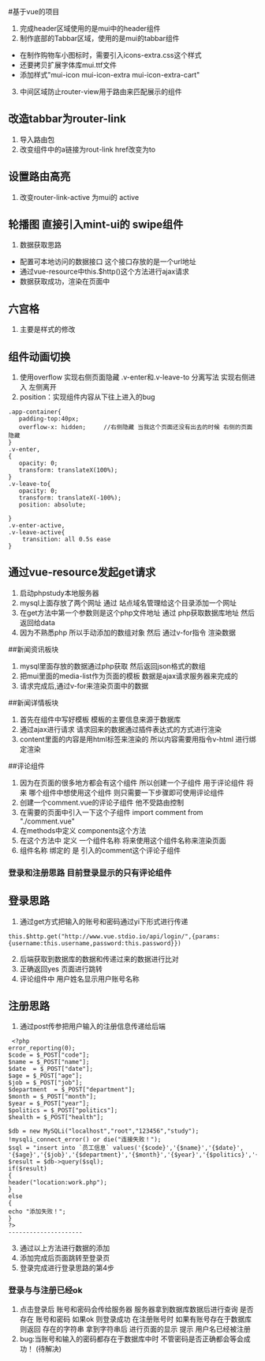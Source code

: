 #基于vue的项目              

1. 完成header区域使用的是mui中的header组件
2. 制作底部的Tabbar区域，使用的是mui的tabbar组件
 + 在制作购物车小图标时，需要引入icons-extra.css这个样式
 + 还要拷贝扩展字体库mui.ttf文件
 + 添加样式"mui-icon mui-icon-extra mui-icon-extra-cart"
3. 中间区域防止router-view用于路由来匹配展示的组件

## 改造tabbar为router-link
1. 导入路由包
2. 改变组件中的a链接为rout-link href改变为to  

## 设置路由高亮
1. 改变router-link-active 为mui的 active

## 轮播图 直接引入mint-ui的 swipe组件 
1. 数据获取思路
  + 配置可本地访问的数据接口 这个接口存放的是一个url地址
  + 通过vue-resource中this.$http()这个方法进行ajax请求
  + 数据获取成功，渲染在页面中
## 六宫格
1. 主要是样式的修改

## 组件动画切换 
1. 使用overflow 实现右侧页面隐藏 .v-enter和.v-leave-to 分离写法 实现右侧进入 左侧离开 
2. position：实现组件内容从下往上进入的bug
 ```
 .app-container{
	padding-top:40px;     
	overflow-x: hidden;     //右侧隐藏 当我这个页面还没有出去的时候 右侧的页面隐藏
}
.v-enter,         
{     
	opacity: 0;
	transform: translateX(100%);
}
.v-leave-to{
	opacity: 0;
	transform: translateX(-100%);
	position: absolute;
    
}
.v-enter-active,   
.v-leave-active{
     transition: all 0.5s ease
}
```
## 通过vue-resource发起get请求 
1. 启动phpstudy本地服务器
2. mysql上面存放了两个网址 通过 站点域名管理给这个目录添加一个网址
3. 在get方法中第一个参数则是这个php文件地址 通过 php获取数据库地址 然后返回给data
4. 因为不熟悉php 所以手动添加的数组对象 然后 通过v-for指令 渲染数据  

##新闻资讯板块
1. mysql里面存放的数据通过php获取 然后返回json格式的数组
2. 把mui里面的media-list作为页面的模板 数据是ajax请求服务器来完成的
3. 请求完成后,通过v-for来渲染页面中的数据

##新闻详情板块
1. 首先在组件中写好模板 模板的主要信息来源于数据库
2. 通过ajax进行请求 请求回来的数据通过插件表达式的方式进行渲染
3. content里面的内容是用html标签来渲染的 所以内容需要用指令v-html 进行绑定渲染  

##评论组件
1. 因为在页面的很多地方都会有这个组件 所以创建一个子组件 用于评论组件 将来 哪个组件中想使用这个组件 则只需要一下步骤即可使用评论组件
2. 创建一个comment.vue的评论子组件 他不受路由控制
3. 在需要的页面中引入一下这个子组件 import comment from "./comment.vue" 
4. 在methods中定义 components这个方法
5. 在这个方法中 定义 一个组件名称 将来使用这个组件名称来渲染页面 
6. 组件名称 绑定的 是 引入的comment这个评论子组件 

### 登录和注册思路 目前登录显示的只有评论组件
## 登录思路
1. 通过get方式把输入的账号和密码通过yi下形式进行传递
```
this.$http.get("http://www.vue.stdio.io/api/login/",{params:{username:this.username,password:this.password}})
```  
2. 后端获取到数据库的数据和传递过来的数据进行比对
3. 正确返回yes 页面进行跳转
4. 评论组件中 用户姓名显示用户账号名称
## 注册思路
1. 通过post传参把用户输入的注册信息传递给后端
```
 <?php
error_reporting(0);
$code = $_POST["code"];
$name = $_POST["name"];
$date  = $_POST["date"];
$age = $_POST["age"];
$job = $_POST["job"];
$department  = $_POST["department"];
$month = $_POST["month"];
$year = $_POST["year"];
$politics = $_POST["politics"];
$health = $_POST["health"];

$db = new MySQLi("localhost","root","123456","study");
!mysqli_connect_error() or die("连接失败！");
$sql = "insert into `员工信息` values('{$code}','{$name}','{$date}',
'{$age}','{$job}','{$department}','{$month}','{$year}','{$politics}','{$health}')";
$result = $db->query($sql);
if($result)
{
header("location:work.php");
}
else
{
echo "添加失败！";
}
?>
--------------------- 
```
3. 通过以上方法进行数据的添加 
4. 添加完成后页面跳转至登录页
5. 登录完成进行登录思路的第4步
### 登录与与注册已经ok 
1. 点击登录后 账号和密码会传给服务器  服务器拿到数据库数据后进行查询 是否存在 账号和密码 如果ok 则登录成功 在注册账号时 如果有账号存在于数据库则返回 存在的字符串 拿到字符串后 进行页面的显示 提示 用户名已经被注册
2. bug:当账号和输入的密码都存在于数据库中时 不管密码是否正确都会等会成功！ (待解决)